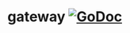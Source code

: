 # gateway [![GoDoc](https://godoc.org/github.com/ubclaunchpad/pinpoint/gateway?status.svg)](https://godoc.org/github.com/ubclaunchpad/pinpoint/gateway) 
